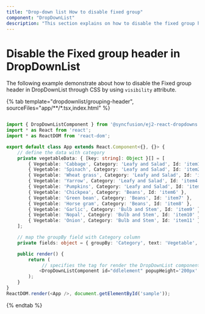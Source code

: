 ```yaml
---
title: "Drop-down list How to disable fixed group"
component: "DropDownList"
description: "This section explains on how to disable the fixed group header in the Syncfusion React drop-down list component."
---
```


# Disable the Fixed group header in DropDownList

The following example demonstrate about how to disable the Fixed group header in DropDownList through CSS by using `visibility` attribute.

{% tab template="dropdownlist/grouping-header", sourceFiles="app/**/*.tsx,index.html" %}

```typescript

import { DropDownListComponent } from '@syncfusion/ej2-react-dropdowns';
import * as React from 'react';
import * as ReactDOM from 'react-dom';

export default class App extends React.Component<{}, {}> {
    // define the data with category
    private vegetableData: { [key: string]: Object }[] = [
        { Vegetable: 'Cabbage', Category: 'Leafy and Salad', Id: 'item1' },
        { Vegetable: 'Spinach', Category: 'Leafy and Salad', Id: 'item2' },
        { Vegetable: 'Wheat grass', Category: 'Leafy and Salad', Id: 'item3' },
        { Vegetable: 'Yarrow', Category: 'Leafy and Salad', Id: 'item4' },
        { Vegetable: 'Pumpkins', Category: 'Leafy and Salad', Id: 'item5' },
        { Vegetable: 'Chickpea', Category: 'Beans', Id: 'item6' },
        { Vegetable: 'Green bean', Category: 'Beans', Id: 'item7' },
        { Vegetable: 'Horse gram', Category: 'Beans', Id: 'item8' },
        { Vegetable: 'Garlic', Category: 'Bulb and Stem', Id: 'item9' },
        { Vegetable: 'Nopal', Category: 'Bulb and Stem', Id: 'item10' },
        { Vegetable: 'Onion', Category: 'Bulb and Stem', Id: 'item11' }
    ];

    // map the groupBy field with Category column
    private fields: object = { groupBy: 'Category', text: 'Vegetable', value: 'Id' };

    public render() {
        return (
             // specifies the tag for render the DropDownList component
            <DropDownListComponent id="ddlelement" popupHeight='200px' fields={this.fields} dataSource={this.vegetableData} placeholder="Select a vegetable" />
        );
    }
}
ReactDOM.render(<App />, document.getElementById('sample'));

```

{% endtab %}